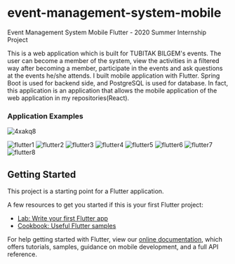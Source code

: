 # event-management-system-mobile
Event Management System Mobile Flutter - 2020 Summer Internship Project

This is a web application which is built for TUBITAK BILGEM's events. The user can become a member of the system, view the activities in a filtered way after becoming a member, participate in the events and ask questions at the events he/she attends. 
I built mobile application with Flutter. Spring Boot is used for backend side, and PostgreSQL is used for database. In fact, this application is an application that allows the mobile application of the web application in my repositories(React).

### Application Examples


![4xakq8](https://user-images.githubusercontent.com/72974967/107347286-b78dc800-6ad6-11eb-9129-0991ee5d6ee8.gif)


![flutter1](https://user-images.githubusercontent.com/72974967/107347302-bc527c00-6ad6-11eb-9734-d0e3b08abe3f.png)
![flutter2](https://user-images.githubusercontent.com/72974967/107347307-bceb1280-6ad6-11eb-9f46-85313fffbdee.png)
![flutter3](https://user-images.githubusercontent.com/72974967/107347312-be1c3f80-6ad6-11eb-9a15-fbef40b9e7b0.png)
![flutter4](https://user-images.githubusercontent.com/72974967/107347314-bf4d6c80-6ad6-11eb-8d7c-e5fe4527f67f.png)
![flutter5](https://user-images.githubusercontent.com/72974967/107347318-bfe60300-6ad6-11eb-95f8-0a6b1074743d.png)
![flutter6](https://user-images.githubusercontent.com/72974967/107347322-c1173000-6ad6-11eb-9c52-6d0ff26440ea.png)
![flutter7](https://user-images.githubusercontent.com/72974967/107347326-c2485d00-6ad6-11eb-8b3e-c7b040b6e3f3.png)
![flutter8](https://user-images.githubusercontent.com/72974967/107347331-c2e0f380-6ad6-11eb-955e-c5618919c95d.png)



## Getting Started

This project is a starting point for a Flutter application.

A few resources to get you started if this is your first Flutter project:

- [Lab: Write your first Flutter app](https://flutter.dev/docs/get-started/codelab)
- [Cookbook: Useful Flutter samples](https://flutter.dev/docs/cookbook)

For help getting started with Flutter, view our
[online documentation](https://flutter.dev/docs), which offers tutorials,
samples, guidance on mobile development, and a full API reference.




